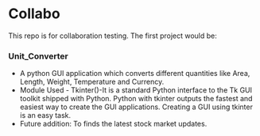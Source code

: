 # Collabo

This repo is for collaboration testing. The first project would be:

### Unit_Converter
* A python GUI application which converts different quantities like Area, Length, Weight, Temperature and Currency.
* Module Used - Tkinter()-It is a standard Python interface to the Tk GUI toolkit shipped with Python. Python with tkinter outputs the fastest and easiest way to create the GUI applications. Creating a GUI using tkinter is an easy task.
* Future addition: To finds the latest stock market updates.
